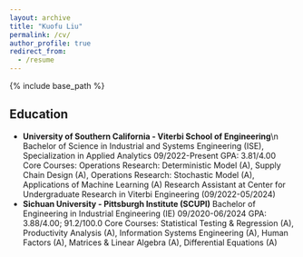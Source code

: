 ```yaml
---
layout: archive
title: "Kuofu Liu"
permalink: /cv/
author_profile: true
redirect_from:
  - /resume
---
```


{% include base_path %}

## Education

* **University of Southern California - Viterbi School of Engineering**\n
  Bachelor of Science in Industrial and Systems Engineering (ISE),
  Specialization in Applied Analytics
  09/2022-Present
  GPA: 3.81/4.00
  Core Courses: Operations Research: Deterministic Model (A), Supply Chain Design (A), Operations Research:         Stochastic Model (A), Applications of Machine Learning (A)
  Research Assistant at Center for Undergraduate Research in Viterbi Engineering (09/2022-05/2024)
* **Sichuan University - Pittsburgh Institute (SCUPI)**
  Bachelor of Engineering in Industrial Engineering (IE)
  09/2020-06/2024
  GPA: 3.88/4.00; 91.2/100.0
  Core Courses: Statistical Testing & Regression (A), Productivity Analysis (A), Information Systems Engineering (A), Human Factors (A), Matrices & Linear Algebra (A), Differential Equations (A)

